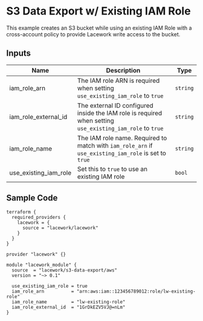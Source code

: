 # S3 Data Export w/ Existing IAM Role

This example creates an S3 bucket while using an existing IAM Role with a cross-account policy to provide Lacework write access to the bucket.

## Inputs

| Name                  | Description                                                                                               | Type     |
| --------------------- | --------------------------------------------------------------------------------------------------------- | -------- |
| iam_role_arn          | The IAM role ARN is required when setting `use_existing_iam_role` to `true`                               | `string` |
| iam_role_external_id  | The external ID configured inside the IAM role is required when setting `use_existing_iam_role` to `true` | `string` |
| iam_role_name         | The IAM role name. Required to match with `iam_role_arn` if `use_existing_iam_role` is set to `true`      | `string` |
| use_existing_iam_role | Set this to `true` to use an existing IAM role                                                            | `bool`   |

## Sample Code

```hcl
terraform {
  required_providers {
    lacework = {
      source = "lacework/lacework"
    }
  }
}

provider "lacework" {}

module "lacework_module" {
  source  = "lacework/s3-data-export/aws"
  version = "~> 0.1"

  use_existing_iam_role = true
  iam_role_arn          = "arn:aws:iam::123456789012:role/lw-existing-role"
  iam_role_name         = "lw-existing-role"
  iam_role_external_id  = "1GrDkEZV5VJ@=nLm"
}
```
